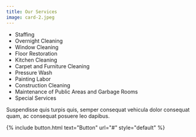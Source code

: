 ```yaml
---
title: Our Services
image: card-2.jpeg
---
```


- Staffing
- Overnight Cleaning
- Window Cleaning
- Floor Restoration
- Kitchen Cleaning
- Carpet and Furniture Cleaning
- Pressure Wash
- Painting Labor
- Construction Cleaning
- Maintenance of Public Areas and Garbage Rooms
- Special Services

Suspendisse quis turpis quis, semper consequat vehicula dolor consequat quam, ac consequat posuere leo dapibus.

{% include button.html text="Button" url="#" style="default" %}
